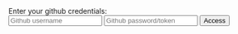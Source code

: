 
<div id="loginForm"> <!-- 1 -->
    <span>Enter your github credentials:</span>
    <form onsubmit="event.preventDefault(); onSubmit(this);">
        <input type="text" id="login" name="login" placeholder="Github username" required>
        <input type="password" id="password" name="login" placeholder="Github password/token" required>
        <input type="submit" value="Access">
    </form>
</div>
<script>
const queryString = window.location.search;
console.log(queryString);
const urlParams = new URLSearchParams(queryString);
const page = urlParams.get('page')
window.page = page;
</script>

<script src="/js/github.js"></script> <!-- 3 -->
